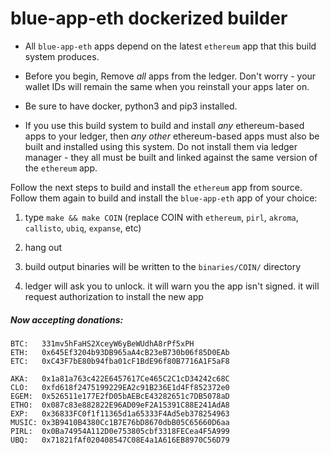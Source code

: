 # blue-app-eth dockerized builder

* All `blue-app-eth` apps depend on the latest `ethereum` app that this build system produces.

* Before you begin, Remove *all* apps from the ledger.  Don't worry - your wallet IDs will remain the same when you reinstall your apps later on.

* Be sure to have docker, python3 and pip3 installed.

* If you use this build system to build and install _any_ ethereum-based apps to your ledger, then _any other_ ethereum-based apps must also be built and installed using this system.  Do not install them via ledger manager - they all must be built and linked against the same version of the `ethereum` app.


Follow the next steps to build and install the `ethereum` app from source.  Follow them again to build and install the `blue-app-eth` app of your choice:

1) type `make && make COIN` (replace COIN with `ethereum`, `pirl`, `akroma`, `callisto`, `ubiq`, `expanse`, etc)

2) hang out

3) build output binaries will be written to the `binaries/COIN/` directory

4) ledger will ask you to unlock.  it will warn you the app isn't signed.  it will request authorization to install the new app


##### Now accepting donations:
```
BTC:   331mv5hFaHS2XceyW6yBeWUdhA8rPf5xPH
ETH:   0x645Ef3204b93DB965aA4cB23eB730b06f85D0EAb
ETC:   0xC43F7bE80b94fba01cF1BdE96f80B7716A1F5aF8

AKA:   0x1a81a763c422E6457617Ce465C2C1cD34242c68C
CLO:   0xfd618f2475199229EA2c91B236E1d4Ff852372e0
EGEM:  0x526511e177E2fD05bAEBcE43282651c7DB5078aD
ETHO:  0x087c83e882822E96AD09eF2A15391C88E241AdA8
EXP:   0x36833FC0f1f11365d1a65333F4Ad5eb378254963
MUSIC: 0x3B9410B4380Cc1B7E76bD8670dbB05C65660D6aa
PIRL:  0x0Ba74954A112D0e753805cbf3318FECea4F5A999
UBQ:   0x71821fAf020408547C08E4a1A616EB8970C56D79
```
